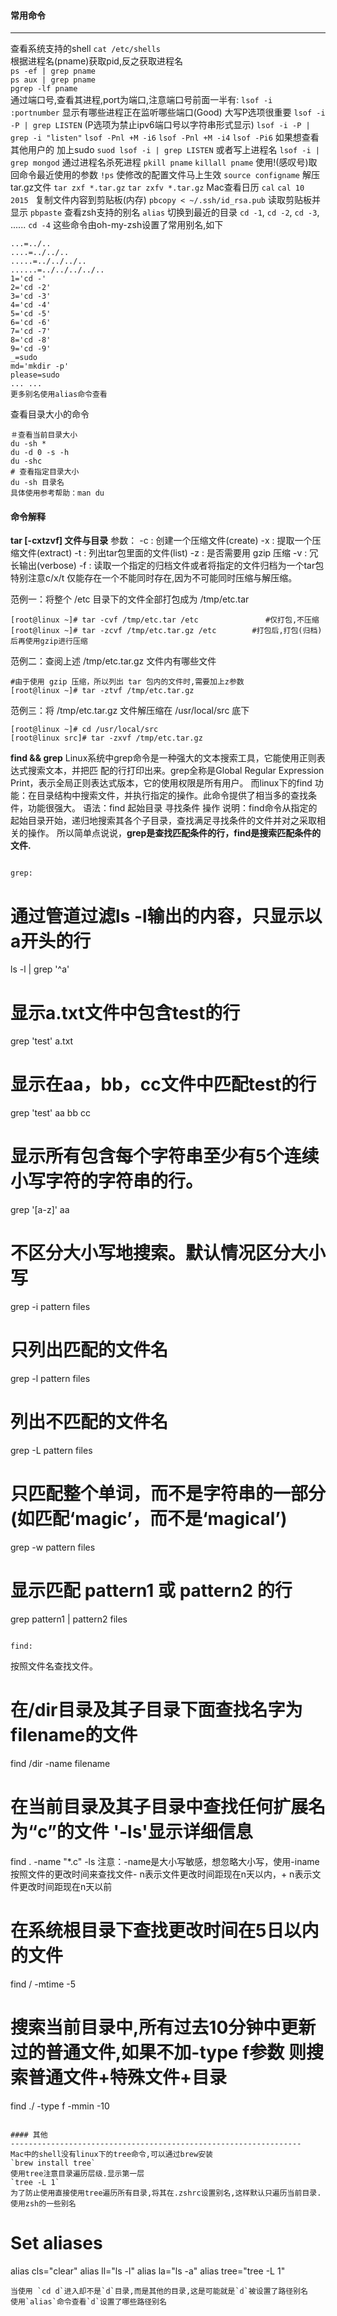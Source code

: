 #### 常用命令
-----------------------------------------------------------------
查看系统支持的shell
`cat /etc/shells`   
根据进程名(pname)获取pid,反之获取进程名     
`ps -ef | grep pname`   
`ps aux | grep pname`   
`pgrep -lf pname`   
通过端口号,查看其进程,port为端口,注意端口号前面一半有:
`lsof -i :portnumber`
显示有哪些进程正在监听哪些端口(Good) 大写P选项很重要
`lsof -i -P | grep LISTEN` (P选项为禁止ipv6端口号以字符串形式显示)
`lsof -i -P | grep -i "listen"`
`lsof -Pnl +M -i6`
`lsof -Pnl +M -i4`
`lsof -Pi6`
如果想查看其他用户的 加上sudo
`suod lsof -i | grep LISTEN`
或者写上进程名
`lsof -i | grep mongod`
通过进程名杀死进程
`pkill pname`
`killall pname`
使用!(感叹号)取回命令最近使用的参数
`!ps`
使修改的配置文件马上生效
`source configname`
解压tar.gz文件
`tar zxf *.tar.gz`
`tar zxfv *.tar.gz`
Mac查看日历
`cal`
`cal 10 2015 `
复制文件内容到剪贴板(内存)
`pbcopy < ~/.ssh/id_rsa.pub`
读取剪贴板并显示
`pbpaste`
查看zsh支持的别名
`alias`
切换到最近的目录
`cd -1`,
`cd -2`,
`cd -3`,
......
`cd -4`
这些命令由oh-my-zsh设置了常用别名,如下
```
...=../..
....=../../..
.....=../../../..
......=../../../../..
1='cd -'
2='cd -2'
3='cd -3'
4='cd -4'
5='cd -5'
6='cd -6'
7='cd -7'
8='cd -8'
9='cd -9'
_=sudo
md='mkdir -p'
please=sudo
... ...
更多别名使用alias命令查看
```

查看目录大小的命令
```
＃查看当前目录大小
du -sh *
du -d 0 -s -h
du -shc
# 查看指定目录大小
du -sh 目录名
具体使用参考帮助：man du
```

#### 命令解释
**tar [-cxtzvf] 文件与目录**
参数：
-c : 创建一个压缩文件(create)
-x : 提取一个压缩文件(extract)
-t  : 列出tar包里面的文件(list)
-z : 是否需要用 gzip 压缩
-v : 冗长输出(verbose)
-f  : 读取一个指定的归档文件或者将指定的文件归档为一个tar包
特别注意c/x/t 仅能存在一个不能同时存在,因为不可能同时压缩与解压缩。

范例一：将整个 /etc 目录下的文件全部打包成为 /tmp/etc.tar
```
[root@linux ~]# tar -cvf /tmp/etc.tar /etc               #仅打包,不压缩
[root@linux ~]# tar -zcvf /tmp/etc.tar.gz /etc        #打包后,打包(归档)后再使用gzip进行压缩
````
范例二：查阅上述 /tmp/etc.tar.gz 文件内有哪些文件
```
#由于使用 gzip 压缩，所以列出 tar 包内的文件时,需要加上z参数
[root@linux ~]# tar -ztvf /tmp/etc.tar.gz
```
范例三：将 /tmp/etc.tar.gz 文件解压缩在 /usr/local/src 底下
```
[root@linux ~]# cd /usr/local/src
[root@linux src]# tar -zxvf /tmp/etc.tar.gz
```

**find && grep**
Linux系统中grep命令是一种强大的文本搜索工具，它能使用正则表达式搜索文本，并把匹 配的行打印出来。grep全称是Global Regular Expression Print，表示全局正则表达式版本，它的使用权限是所有用户。
而linux下的find
功能：在目录结构中搜索文件，并执行指定的操作。此命令提供了相当多的查找条件，功能很强大。
语法：find 起始目录 寻找条件 操作
说明：find命令从指定的起始目录开始，递归地搜索其各个子目录，查找满足寻找条件的文件并对之采取相关的操作。
所以简单点说说，**grep是查找匹配条件的行，find是搜索匹配条件的文件.**
```

grep:
```
# 通过管道过滤ls -l输出的内容，只显示以a开头的行
ls -l | grep '^a'
# 显示a.txt文件中包含test的行
grep 'test' a.txt
# 显示在aa，bb，cc文件中匹配test的行
grep 'test' aa bb cc
# 显示所有包含每个字符串至少有5个连续小写字符的字符串的行。
grep '[a-z]' aa
# 不区分大小写地搜索。默认情况区分大小写
grep -i pattern files
# 只列出匹配的文件名
grep -l pattern files
# 列出不匹配的文件名
grep -L pattern files
# 只匹配整个单词，而不是字符串的一部分(如匹配‘magic’，而不是‘magical’)
grep -w pattern files
# 显示匹配 pattern1 或 pattern2 的行
grep pattern1 | pattern2 files
```

find:
```
按照文件名查找文件。
# 在/dir目录及其子目录下面查找名字为filename的文件
find /dir -name filename
# 在当前目录及其子目录中查找任何扩展名为“c”的文件 '-ls'显示详细信息
find . -name "*.c" -ls
注意：-name是大小写敏感，想忽略大小写，使用-iname
按照文件的更改时间来查找文件- n表示文件更改时间距现在n天以内，+ n表示文件更改时间距现在n天以前
# 在系统根目录下查找更改时间在5日以内的文件
find / -mtime -5
# 搜索当前目录中,所有过去10分钟中更新过的普通文件,如果不加-type f参数 则搜索普通文件+特殊文件+目录
find ./ -type f -mmin -10
```

#### 其他
-----------------------------------------------------------------
Mac中的shell没有linux下的tree命令,可以通过brew安装
`brew install tree`
使用tree注意目录遍历层级.显示第一层
`tree -L 1`
为了防止使用直接使用tree遍历所有目录,将其在.zshrc设置别名,这样默认只遍历当前目录.
使用zsh的一些别名
```
# Set aliases
alias cls="clear"
alias ll="ls -l"
alias la="ls -a"
alias tree="tree -L 1"
```
当使用 `cd d`进入却不是`d`目录,而是其他的目录,这是可能就是`d`被设置了路径别名
使用`alias`命令查看`d`设置了哪些路径别名